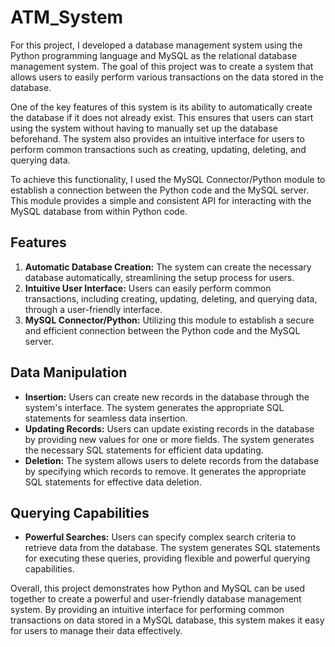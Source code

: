 # ATM_System

For this project, I developed a database management system using the Python programming language and MySQL as the relational database management system. The goal of this project was to create a system that allows users to easily perform various transactions on the data stored in the database.

One of the key features of this system is its ability to automatically create the database if it does not already exist. This ensures that users can start using the system without having to manually set up the database beforehand. The system also provides an intuitive interface for users to perform common transactions such as creating, updating, deleting, and querying data.

To achieve this functionality, I used the MySQL Connector/Python module to establish a connection between the Python code and the MySQL server. This module provides a simple and consistent API for interacting with the MySQL database from within Python code.

## Features
1. **Automatic Database Creation:** The system can create the necessary database automatically, streamlining the setup process for users.
2. **Intuitive User Interface:** Users can easily perform common transactions, including creating, updating, deleting, and querying data, through a user-friendly interface.
3. **MySQL Connector/Python:** Utilizing this module to establish a secure and efficient connection between the Python code and the MySQL server.

## Data Manipulation
- **Insertion:** Users can create new records in the database through the system's interface. The system generates the appropriate SQL statements for seamless data insertion.
- **Updating Records:** Users can update existing records in the database by providing new values for one or more fields. The system generates the necessary SQL statements for efficient data updating.
- **Deletion:** The system allows users to delete records from the database by specifying which records to remove. It generates the appropriate SQL statements for effective data deletion.

## Querying Capabilities
- **Powerful Searches:** Users can specify complex search criteria to retrieve data from the database. The system generates SQL statements for executing these queries, providing flexible and powerful querying capabilities.

Overall, this project demonstrates how Python and MySQL can be used together to create a powerful and user-friendly database management system. By providing an intuitive interface for performing common transactions on data stored in a MySQL database, this system makes it easy for users to manage their data effectively.
